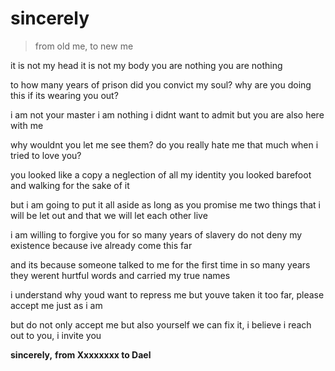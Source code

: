 # sincerely

> from old me, to new me

it is not my head
it is not my body
you are nothing
you are nothing

to how many years of prison
did you convict my soul?
why are you doing this
if its wearing you out?

i am not your master
i am nothing
i didnt want to admit
but you are also here with me

why wouldnt you
let me see them?
do you really hate me that much
when i tried to love you?

you looked like a copy
a neglection of all my identity
you looked barefoot
and walking for the sake of it

but i am going to put it all aside
as long as you promise me two things
that i will be let out
and that we will let each other live

i am willing to forgive you
for so many years of slavery
do not deny my existence
because ive already come this far

and its because someone talked to me
for the first time in so many years
they werent hurtful words
and carried my true names

i understand why youd want
to repress me but youve taken it
too far, please
accept me just as i am

but do not only accept me
but also yourself
we can fix it, i believe
i reach out to you, i invite you

**sincerely,**
**from Xxxxxxxx to Dael**